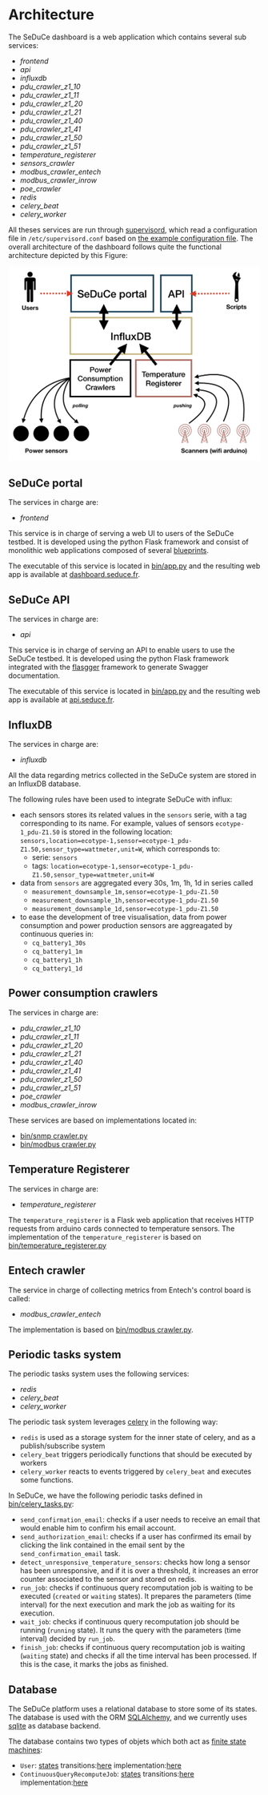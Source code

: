 # Architecture

The SeDuCe dashboard is a web application which contains several sub services:

- *frontend*
- *api*
- *influxdb*
- *pdu_crawler_z1_10*
- *pdu_crawler_z1_11*
- *pdu_crawler_z1_20*
- *pdu_crawler_z1_21*
- *pdu_crawler_z1_40*
- *pdu_crawler_z1_41*
- *pdu_crawler_z1_50*
- *pdu_crawler_z1_51*
- *temperature_registerer*
- *sensors_crawler*
- *modbus_crawler_entech*
- *modbus_crawler_inrow*
- *poe_crawler*
- *redis*
- *celery_beat*
- *celery_worker*

All theses services are run through [supervisord](http://supervisord.org/), which read a configuration file in `/etc/supervisord.conf` based on [the example configuration file](https://github.com/SeduceProject/seduceboard/blob/master/conf/seduce/supervisord.conf.example).
The overall architecture of the dashboard follows quite the functional architecture depicted by this Figure:

![SeDuCe dashboard architecture](img/seduce_portal.png)

## SeDuCe portal

The services in charge are:

- *frontend*

This service is in charge of serving a web UI to users of the SeDuCe testbed. It is developed using the python Flask framework and consist of monolithic web applications composed of several [blueprints](https://flask.palletsprojects.com/en/1.1.x/blueprints/).

The executable of this service is located in [bin/app.py](https://github.com/SeduceProject/seduceboard/blob/master/bin/app.py) and the resulting web app is available at [dashboard.seduce.fr](dashboard.seduce.fr/).

## SeDuCe API

The services in charge are:

- *api*

This service is in charge of serving an API to enable users to use the SeDuCe testbed. It is developed using the python Flask framework integrated with the [flasgger](https://github.com/flasgger/flasgger) framework to generate Swagger documentation.

The executable of this service is located in [bin/app.py](https://github.com/SeduceProject/seduceboard/blob/master/bin/api.py) and the resulting web app is available at [api.seduce.fr](api.seduce.fr/).

## InfluxDB

The services in charge are:

- *influxdb*

All the data regarding metrics collected in the SeDuCe system are stored in an InfluxDB database.
 
The following rules have been used to integrate SeDuCe with influx:

- each sensors stores its related values in the `sensors` serie, with a tag corresponding to its name. For example, values of sensors `ecotype-1_pdu-Z1.50` is stored in the following location: `sensors,location=ecotype-1,sensor=ecotype-1_pdu-Z1.50,sensor_type=wattmeter,unit=W`, which corresponds to:  
    - serie: `sensors`
    - tags: `location=ecotype-1,sensor=ecotype-1_pdu-Z1.50,sensor_type=wattmeter,unit=W`
- data from `sensors` are aggregated every 30s, 1m, 1h, 1d in series called
    - `measurement_downsample_1m,sensor=ecotype-1_pdu-Z1.50`
    - `measurement_downsample_1h,sensor=ecotype-1_pdu-Z1.50`
    - `measurement_downsample_1d,sensor=ecotype-1_pdu-Z1.50`
- to ease the development of tree visualisation, data from power consumption and power production sensors are aggreagated by continuous queries in:
    - `cq_battery1_30s`
    - `cq_battery1_1m`
    - `cq_battery1_1h`
    - `cq_battery1_1d`

## Power consumption crawlers

The services in charge are:

- *pdu_crawler_z1_10*
- *pdu_crawler_z1_11*
- *pdu_crawler_z1_20*
- *pdu_crawler_z1_21*
- *pdu_crawler_z1_40*
- *pdu_crawler_z1_41*
- *pdu_crawler_z1_50*
- *pdu_crawler_z1_51*
- *poe_crawler*
- *modbus_crawler_inrow*

These services are based on implementations located in:

- [bin/snmp crawler.py](https://github.com/SeduceProject/seduceboard/blob/master/bin/snmp_crawler.py)
- [bin/modbus crawler.py](https://github.com/SeduceProject/seduceboard/blob/master/bin/modbus_crawler.py)

## Temperature Registerer

The services in charge are:

- *temperature_registerer*

The `temperature_registerer` is a Flask web application that receives HTTP requests from arduino cards connected to temperature sensors.
The implementation of the `temperature_registerer` is based on [bin/temperature_registerer.py](https://github.com/SeduceProject/seduceboard/blob/master/bin/temperature_registerer.py)

## Entech crawler

The service in charge of collecting metrics from Entech's control board is called:

- *modbus_crawler_entech*

The implementation is based on [bin/modbus crawler.py](https://github.com/SeduceProject/seduceboard/blob/master/bin/modbus_crawler.py).

## Periodic tasks system

The periodic tasks system uses the following services:

- *redis*
- *celery_beat*
- *celery_worker*

The periodic task system leverages [celery](https://docs.celeryproject.org/en/stable/) in the following way:

- `redis` is used as a storage system for the inner state of celery, and as a publish/subscribe system
- `celery_beat` triggers periodically functions that should be executed by workers
- `celery_worker` reacts to events triggered by `celery_beat` and executes some functions.

In SeDuCe, we have the following periodic tasks defined in [bin/celery_tasks.py](https://github.com/SeduceProject/seduceboard/blob/master/bin/celery_tasks.py):

- `send_confirmation_email`: checks if a user needs to receive an email that would enable him to confirm his email account.
- `send_authorization_email`: checks if a user has confirmed its email by clicking the link contained in the email sent by the `send_confirmation_email` task.
- `detect_unresponsive_temperature_sensors`: checks how long a sensor has been unresponsive, and if it is over a threshold, it increases an error counter associated to the sensor and stored on redis. 
- `run_job`: checks if continuous query recomputation job is waiting to be executed (`created` or `waiting` states). It prepares the parameters (time interval) for the next execution and mark the job as waiting for its execution.
- `wait_job`: checks if continuous query recomputation job should be running (`running` state). It runs the query with the parameters (time interval) decided by `run_job`.
- `finish_job`: checks if continuous query recomputation job is waiting (`waiting` state) and checks if all the time interval has been processed. If this is the case, it marks the jobs as finished.

## Database

The SeDuCe platform uses a relational database to store some of its states. The database is used with the 
ORM [SQLAlchemy](https://www.sqlalchemy.org/), and we currently uses [sqlite](https://www.sqlite.org) as database 
backend.

The database contains two types of objets which both act as [finite state machines](https://en.wikipedia.org/wiki/Finite-state_machine):

- `User`: [states](https://github.com/SeduceProject/seduceboard/blob/master/core/finite_state_machine/fsm.py#L4) transitions:[here](https://github.com/SeduceProject/seduceboard/blob/master/core/finite_state_machine/fsm.py#L8) implementation:[here](https://github.com/SeduceProject/seduceboard/blob/master/tasks/email.py)
- `ContinuousQueryRecomputeJob`: [states](https://github.com/SeduceProject/seduceboard/blob/master/core/finite_state_machine/fsm.py#L20) transitions:[here](https://github.com/SeduceProject/seduceboard/blob/master/core/finite_state_machine/fsm.py#L23) implementation:[here](https://github.com/SeduceProject/seduceboard/blob/master/tasks/cq_jobs.py)




